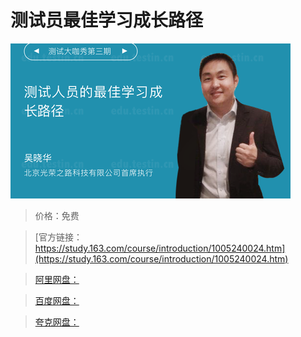 # 测试员最佳学习成长路径

![img](../../../assets/study163/free/673070ee-5025-4c2f-9050-f016d830e061.png)

> 价格：免费

> [官方链接：https://study.163.com/course/introduction/1005240024.htm](https://study.163.com/course/introduction/1005240024.htm)

> [阿里网盘：]()

> [百度网盘：]()

> [夸克网盘：]()
